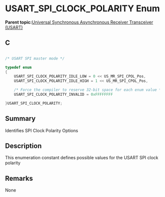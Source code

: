 # USART\_SPI\_CLOCK\_POLARITY Enum

**Parent topic:**[Universal Synchronous Asynchronous Receiver Transceiver \(USART\)](GUID-5ED4F08A-8227-486D-9727-78BD47CA0866.md)

## C

```c

/* USART SPI master mode */

typedef enum
{
    USART_SPI_CLOCK_POLARITY_IDLE_LOW = 0 << US_MR_SPI_CPOL_Pos,
    USART_SPI_CLOCK_POLARITY_IDLE_HIGH = 1 << US_MR_SPI_CPOL_Pos,

    /* Force the compiler to reserve 32-bit space for each enum value */
    USART_SPI_CLOCK_POLARITY_INVALID = 0xFFFFFFFF

}USART_SPI_CLOCK_POLARITY;

```

## Summary

Identifies SPI Clock Polarity Options

## Description

This enumeration constant defines possible values for the USART SPI clock polarity

## Remarks

None

